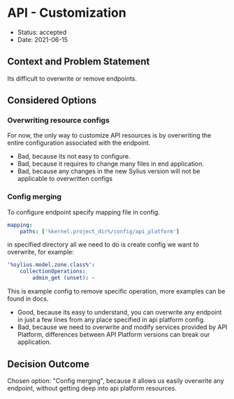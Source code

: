 # API - Customization

* Status: accepted
* Date: 2021-06-15

## Context and Problem Statement

Its difficult to overwrite or remove endpoints.

## Considered Options

### Overwriting resource configs

For now, the only way to customize API resources is by overwriting the entire configuration associated with the endpoint.

* Bad, because its not easy to configure.
* Bad, because it requires to change many files in end application.
* Bad, because any changes in the new Sylius version will not be applicable to overwritten configs

### Config merging

To configure endpoint specify mapping file in config.

```yaml
mapping:
    paths: ['%kernel.project_dir%/config/api_platform']
```

in specified directory all we need to do is create config we want to overwrite, for example:

```yaml
'%sylius.model.zone.class%':
    collectionOperations:
        admin_get (unset): ~
```

This is example config to remove specific operation, more examples can be found in docs.

* Good, because its easy to understand, you can overwrite any endpoint in just a few lines from any place specified in api platform config.
* Bad, because we need to overwrite and modify services provided by API Platform, differences between API Platform versions can break our application.

## Decision Outcome

Chosen option: "Config merging", because it allows us easily overwrite any endpoint, without getting deep into api platform resources.
